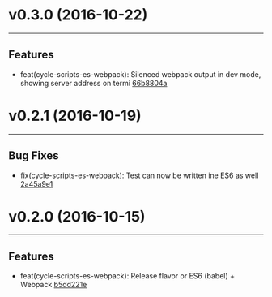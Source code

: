 # v0.3.0 (2016-10-22)
---


## Features

- feat(cycle-scripts-es-webpack): Silenced webpack output in dev mode, showing server address on termi [66b8804a](https://github.com/nickbalestra/cycle-scripts-es-webpack/commits/66b8804adc982477aee8fc9320ebbdb64a5ad0d6)


# v0.2.1 (2016-10-19)
---


## Bug Fixes

- fix(cycle-scripts-es-webpack): Test can now be written ine ES6 as well [2a45a9e1](https://github.com/nickbalestra/cycle-scripts-es-webpack/commits/2a45a9e1eb96ffc2a1150028ea5a0fa04f6c25b2)


# v0.2.0 (2016-10-15)
---


## Features

- feat(cycle-scripts-es-webpack): Release flavor or ES6 (babel) + Webpack [b5dd221e](https://github.com/nickbalestra/cycle-scripts-es-webpack/commits/b5dd221e73a955818fb1d50ca96a06079a40dbf3)




